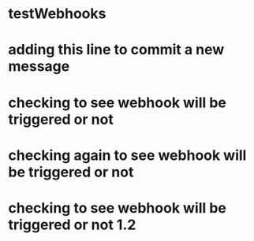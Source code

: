 # testWebhooks
# adding this line to commit a new message
# checking to see webhook will be triggered or not
# checking again to see webhook will be triggered or not
# checking to see webhook will be triggered or not 1.2
